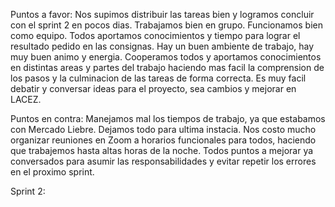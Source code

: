 Puntos a favor:
Nos supimos distribuir las tareas bien y logramos concluir con el sprint 2 en pocos dias. Trabajamos bien en grupo. Funcionamos bien como equipo. Todos aportamos conocimientos y tiempo para lograr el resultado pedido  en las consignas. Hay un buen ambiente de trabajo, hay muy buen animo y energia. Cooperamos todos y aportamos conocimientos en distintas areas y partes del trabajo haciendo mas facil la comprension de los pasos y la culminacion de las tareas de forma correcta. Es muy facil debatir y conversar ideas para el proyecto, sea cambios y mejorar en LACEZ.

Puntos en contra:
Manejamos mal los tiempos de trabajo, ya que estabamos con Mercado Liebre. Dejamos todo para ultima instacia. Nos costo mucho organizar reuniones en Zoom a horarios funcionales para todos, haciendo que trabajemos hasta altas horas de la noche. Todos puntos a mejorar ya conversados para asumir las responsabilidades y evitar repetir los errores en el proximo sprint.


Sprint 2: